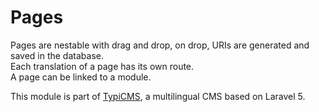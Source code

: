 # Pages

Pages are nestable with drag and drop, on drop, URIs are generated and saved in the database.  
Each translation of a page has its own route.  
A page can be linked to a module.

This module is part of [TypiCMS](https://github.com/TypiCMS/Base), a multilingual CMS based on Laravel 5.  
